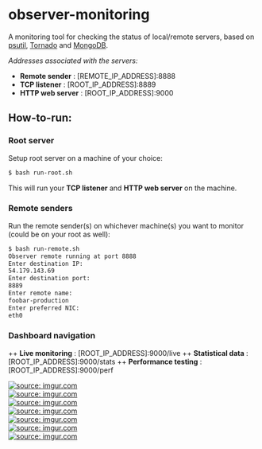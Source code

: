 # observer-monitoring
A monitoring tool for checking the status of local/remote servers, based on <a href="https://github.com/giampaolo/psutil">psutil</a>, <a href="https://github.com/tornadoweb/tornado">Tornado</a> and <a href="https://github.com/mongodb/mongo">MongoDB</a>.

*Addresses associated with the servers:*
+ **Remote sender** : [REMOTE_IP_ADDRESS]:8888
+ **TCP listener** : [ROOT_IP_ADDRESS]:8889
+ **HTTP web server** : [ROOT_IP_ADDRESS]:9000
 
## How-to-run:
### Root server 
 Setup root server on a machine of your choice:
 ```bash
 $ bash run-root.sh
 ```
 This will run your **TCP listener** and **HTTP web server** on the machine.
 
### Remote senders
 Run the remote sender(s) on whichever machine(s) you want to monitor (could be on your root as well):
 ```bash
 $ bash run-remote.sh
Observer remote running at port 8888
Enter destination IP: 
54.179.143.69 
Enter destination port: 
8889
Enter remote name: 
foobar-production
Enter preferred NIC: 
eth0
 ```
### Dashboard navigation
++ **Live monitoring** : [ROOT_IP_ADDRESS]:9000/live
++ **Statistical data** : [ROOT_IP_ADDRESS]:9000/stats
++ **Performance testing** : [ROOT_IP_ADDRESS]:9000/perf

<a href="http://imgur.com/KALI2zL"><img src="http://i.imgur.com/KALI2zL.png" title="source: imgur.com" /></a>
<br/>
<a href="http://imgur.com/zRYCVqf"><img src="http://i.imgur.com/zRYCVqf.png" title="source: imgur.com" /></a>
<br/>
<a href="http://imgur.com/oTAL194"><img src="http://i.imgur.com/oTAL194.png" title="source: imgur.com" /></a>
<br/>
<a href="http://imgur.com/sSYG69F"><img src="http://i.imgur.com/sSYG69F.png" title="source: imgur.com" /></a>
<br/>
<a href="http://imgur.com/NBlxMlm"><img src="http://i.imgur.com/NBlxMlm.png" title="source: imgur.com" /></a>
<br/>
<a href="http://imgur.com/SIfXj2z"><img src="http://i.imgur.com/SIfXj2z.png" title="source: imgur.com" /></a>
<br/>
<a href="http://imgur.com/WxKtrsf"><img src="http://i.imgur.com/WxKtrsf.png" title="source: imgur.com" /></a>
